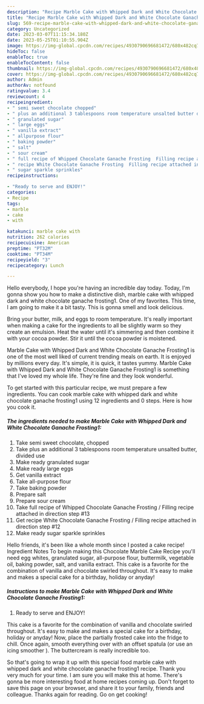 ```yaml
---
description: "Recipe Marble Cake with Whipped Dark and White Chocolate Ganache Frosting1 the Very Delicious}"
title: "Recipe Marble Cake with Whipped Dark and White Chocolate Ganache Frosting1 the Very Delicious}"
slug: 569-recipe-marble-cake-with-whipped-dark-and-white-chocolate-ganache-frosting1-the-very-delicious
category: Uncategorized
date: 2023-03-07T11:15:34.180Z
date: 2023-05-25T01:10:55.904Z
image: https://img-global.cpcdn.com/recipes/4930790696681472/680x482cq70/marble-cake-with-whipped-dark-and-white-chocolate-ganache-frosting1-recipe-main-photo.jpg
hideToc: false
enableToc: true
enableTocContent: false
thumbnail: https://img-global.cpcdn.com/recipes/4930790696681472/680x482cq70/marble-cake-with-whipped-dark-and-white-chocolate-ganache-frosting1-recipe-main-photo.jpg
cover: https://img-global.cpcdn.com/recipes/4930790696681472/680x482cq70/marble-cake-with-whipped-dark-and-white-chocolate-ganache-frosting1-recipe-main-photo.jpg
author: Admin
authorAv: notfound
ratingvalue: 3.4
reviewcount: 4
recipeingredient:
- " semi sweet chocolate chopped"
- " plus an additional 3 tablespoons room temperature unsalted butter divided use"
- " granulated sugar"
- " large eggs"
- " vanilla extract"
- " allpurpose flour"
- " baking powder"
- " salt"
- " sour cream"
- " full recipe of Whipped Chocolate Ganache Frosting  Filling recipe attached in direction step 13"
- " recipe White Chocolate Ganache Frosting  Filling recipe attached in direction step 12"
- " sugar sparkle sprinkles"
recipeinstructions:

- "Ready to serve and ENJOY!"
categories:
- Recipe
tags:
- marble
- cake
- with

katakunci: marble cake with 
nutrition: 262 calories
recipecuisine: American
preptime: "PT32M"
cooktime: "PT34M"
recipeyield: "3"
recipecategory: Lunch

---
```



Hello everybody, I hope you're having an incredible day today. Today, I'm gonna show you how to make a distinctive dish, marble cake with whipped dark and white chocolate ganache frosting1. One of my favorites. This time, I am going to make it a bit tasty. This is gonna smell and look delicious.

Bring your butter, milk, and eggs to room temperature. It&#39;s really important when making a cake for the ingredients to all be slightly warm so they create an emulsion. Heat the water until it&#39;s simmering and then combine it with your cocoa powder. Stir it until the cocoa powder is moistened.

Marble Cake with Whipped Dark and White Chocolate Ganache Frosting1 is one of the most well liked of current trending meals on earth. It is enjoyed by millions every day. It's simple, it is quick, it tastes yummy. Marble Cake with Whipped Dark and White Chocolate Ganache Frosting1 is something that I've loved my whole life. They're fine and they look wonderful.


To get started with this particular recipe, we must prepare a few ingredients. You can cook marble cake with whipped dark and white chocolate ganache frosting1 using 12 ingredients and 0 steps. Here is how you cook it.

<!--inarticleads1-->

##### The ingredients needed to make Marble Cake with Whipped Dark and White Chocolate Ganache Frosting1:

1. Take  semi sweet chocolate, chopped
1. Take  plus an additional 3 tablespoons room temperature unsalted butter, divided use
1. Make ready  granulated sugar
1. Make ready  large eggs
1. Get  vanilla extract
1. Take  all-purpose flour
1. Take  baking powder
1. Prepare  salt
1. Prepare  sour cream
1. Take  full recipe of Whipped Chocolate Ganache Frosting / Filling recipe attached in direction step #13
1. Get  recipe White Chocolate Ganache Frosting / Filling recipe attached in direction step #12
1. Make ready  sugar sparkle sprinkles


Hello friends, it&#39;s been like a whole month since I posted a cake recipe! Ingredient Notes To begin making this Chocolate Marble Cake Recipe you&#39;ll need egg whites, granulated sugar, all-purpose flour, buttermilk, vegetable oil, baking powder, salt, and vanilla extract. This cake is a favorite for the combination of vanilla and chocolate swirled throughout. It&#39;s easy to make and makes a special cake for a birthday, holiday or anyday! 

<!--inarticleads2-->

##### Instructions to make Marble Cake with Whipped Dark and White Chocolate Ganache Frosting1:


1. Ready to serve and ENJOY!

This cake is a favorite for the combination of vanilla and chocolate swirled throughout. It&#39;s easy to make and makes a special cake for a birthday, holiday or anyday! Now, place the partially frosted cake into the fridge to chill. Once again, smooth everything over with an offset spatula (or use an icing smoother ). The buttercream is really incredible too. 

So that's going to wrap it up with this special food marble cake with whipped dark and white chocolate ganache frosting1 recipe. Thank you very much for your time. I am sure you will make this at home. There's gonna be more interesting food at home recipes coming up. Don't forget to save this page on your browser, and share it to your family, friends and colleague. Thanks again for reading. Go on get cooking!
